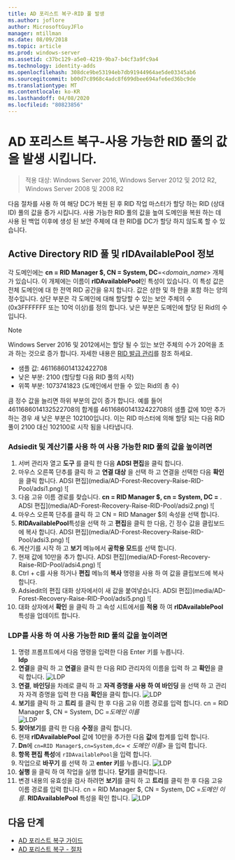 ```yaml
---
title: AD 포리스트 복구-RID 풀 발생
ms.author: joflore
author: MicrosoftGuyJFlo
manager: mtillman
ms.date: 08/09/2018
ms.topic: article
ms.prod: windows-server
ms.assetid: c37bc129-a5e0-4219-9ba7-b4cf3a9fc9a4
ms.technology: identity-adds
ms.openlocfilehash: 308dce9be53194eb7db91944964ae5de03345ab6
ms.sourcegitcommit: b00d7c8968c4adc8f699dbee694afe6ed36bc9de
ms.translationtype: MT
ms.contentlocale: ko-KR
ms.lasthandoff: 04/08/2020
ms.locfileid: "80823856"
---
```

# <a name="ad-forest-recovery---raising-the-value-of-available-rid-pools"></a>AD 포리스트 복구-사용 가능한 RID 풀의 값을 발생 시킵니다. 

>적용 대상: Windows Server 2016, Windows Server 2012 및 2012 R2, Windows Server 2008 및 2008 R2

다음 절차를 사용 하 여 해당 DC가 복원 된 후 RID 작업 마스터가 할당 하는 RID (상대 ID) 풀의 값을 증가 시킵니다. 사용 가능한 RID 풀의 값을 높여 도메인을 복원 하는 데 사용 된 백업 이후에 생성 된 보안 주체에 대 한 RID를 DC가 할당 하지 않도록 할 수 있습니다. 

## <a name="about-active-directory-rid-pools-and-ridavailablepool"></a>Active Directory RID 풀 및 rIDAvailablePool 정보

각 도메인에는 **cn = RID Manager $, CN = System, DC**=<*domain_name*> 개체가 있습니다. 이 개체에는 이름이 **rIDAvailablePool**인 특성이 있습니다. 이 특성 값은 전체 도메인에 대 한 전역 RID 공간을 유지 합니다. 값은 상한 및 하 한을 포함 하는 양의 정수입니다. 상단 부분은 각 도메인에 대해 할당할 수 있는 보안 주체의 수 (0x3FFFFFFF 또는 10억 이상)를 정의 합니다. 낮은 부분은 도메인에 할당 된 Rid의 수입니다. 
  
> [!NOTE]
> Windows Server 2016 및 2012에서는 할당 될 수 있는 보안 주체의 수가 20억을 초과 하는 것으로 증가 합니다. 자세한 내용은 [RID 발급 관리](https://technet.microsoft.com/library/jj574229.aspx)를 참조 하세요. 
  
- 샘플 값: 4611686014132422708  
- 낮은 부분: 2100 (할당할 다음 RID 풀의 시작)  
- 위쪽 부분: 1073741823 (도메인에서 만들 수 있는 Rid의 총 수)  
  
큼 정수 값을 늘리면 하위 부분의 값이 증가 합니다. 예를 들어 4611686014132522708의 합계를 4611686014132422708의 샘플 값에 10만 추가 하는 경우 새 낮은 부분은 102100입니다. 이는 RID 마스터에 의해 할당 되는 다음 RID 풀이 2100 대신 102100로 시작 됨을 나타냅니다. 
  
### <a name="to-raise-the-value-of-available-rid-pools-using-adsiedit-and-the-calculator"></a>Adsiedit 및 계산기를 사용 하 여 사용 가능한 RID 풀의 값을 높이려면

1. 서버 관리자 열고 **도구** 를 클릭 한 다음 **ADSI 편집**을 클릭 합니다.
2. 마우스 오른쪽 단추를 클릭 하 고 **연결 대상** 을 선택 하 고 연결을 선택한 다음 **확인**을 클릭 합니다.
   ADSI 편집](media/AD-Forest-Recovery-Raise-RID-Pool/adsi1.png) ![ 
3. 다음 고유 이름 경로를 찾습니다. **cn = RID Manager $, cn = System, DC =<domain name>** .
   ADSI 편집](media/AD-Forest-Recovery-Raise-RID-Pool/adsi2.png) ![ 
3. 마우스 오른쪽 단추를 클릭 하 고 CN = RID Manager $의 속성을 선택 합니다. 
4. **RIDAvailablePool**특성을 선택 하 고 **편집**을 클릭 한 다음, 긴 정수 값을 클립보드에 복사 합니다.
   ADSI 편집](media/AD-Forest-Recovery-Raise-RID-Pool/adsi3.png) ![  
5. 계산기를 시작 하 고 **보기** 메뉴에서 **공학용 모드**를 선택 합니다. 
6. 현재 값에 10만을 추가 합니다.
   ADSI 편집](media/AD-Forest-Recovery-Raise-RID-Pool/adsi4.png) ![ 
7. Ctrl + c를 사용 하거나 **편집** 메뉴의 **복사** 명령을 사용 하 여 값을 클립보드에 복사 합니다. 
8. Adsiedit의 편집 대화 상자에서이 새 값을 붙여넣습니다. 
   ADSI 편집](media/AD-Forest-Recovery-Raise-RID-Pool/adsi5.png) ![ 
9. 대화 상자에서 **확인** 을 클릭 하 고 속성 시트에서를 **적용** 하 여 **rIDAvailablePool** 특성을 업데이트 합니다. 
  
### <a name="to-raise-the-value-of-available-rid-pools-using-ldp"></a>LDP를 사용 하 여 사용 가능한 RID 풀의 값을 높이려면  
  
1. 명령 프롬프트에서 다음 명령을 입력한 다음 Enter 키를 누릅니다.  
   **ldp**  
2. **연결**을 클릭 하 고 **연결**을 클릭 한 다음 RID 관리자의 이름을 입력 하 고 **확인**을 클릭 합니다. 
   ![LDP](media/AD-Forest-Recovery-Raise-RID-Pool/ldp1.png)
3. **연결**, **바인딩**을 차례로 클릭 하 고 **자격 증명을 사용 하 여 바인딩** 을 선택 하 고 관리자 자격 증명을 입력 한 다음 **확인**을 클릭 합니다. 
   ![LDP](media/AD-Forest-Recovery-Raise-RID-Pool/ldp2.png)
4. **보기**를 클릭 하 고 **트리** 를 클릭 한 후 다음 고유 이름 경로를 입력 합니다. cn = RID Manager $, CN = System, DC =*도메인 이름*  
   ![LDP](media/AD-Forest-Recovery-Raise-RID-Pool/ldp3.png)
5. **찾아보기**를 클릭 한 다음 **수정**을 클릭 합니다. 
6. 현재 **rIDAvailablePool** 값에 10만을 추가한 다음 **값**에 합계를 입력 합니다. 
7. **Dn**에 `cn=RID Manager$,cn=System,dc=` *< 도메인 이름\>* 을 입력 합니다. 
8. **항목 편집 특성**에 `rIDAvailablePool`을 입력 합니다. 
9. 작업으로 **바꾸기** 를 선택 하 고 **enter 키**를 누릅니다.
   ![LDP](media/AD-Forest-Recovery-Raise-RID-Pool/ldp4.png) 
10. **실행** 을 클릭 하 여 작업을 실행 합니다. **닫기**를 클릭합니다.
11. 변경 내용의 유효성을 검사 하려면 **보기**를 클릭 하 고 **트리**를 클릭 한 후 다음 고유 이름 경로를 입력 합니다. cn = RID Manager $, CN = System, DC =*도메인 이름*.   **RIDAvailablePool** 특성을 확인 합니다. 
   ![LDP](media/AD-Forest-Recovery-Raise-RID-Pool/ldp5.png)

## <a name="next-steps"></a>다음 단계

- [AD 포리스트 복구 가이드](AD-Forest-Recovery-Guide.md)
- [AD 포리스트 복구 - 절차](AD-Forest-Recovery-Procedures.md)
